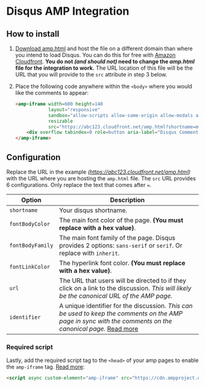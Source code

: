 # Disqus AMP Integration

## How to install

1. [Download amp.html](https://github.com/j26design/Disqus-AMP-Integration/blob/master/amp.html) and host the file on a different domain than where you intend to load Disqus. You can do this for free with [Amazon Cloudfront](https://portal.aws.amazon.com/gp/aws/developer/registration/index.html). **You do not *(and should not)* need to change the *amp.html* file for the integration to work.** The URL location of this file will be the URL that you will provide to the `src` attribute in step 3 below.

2. Place the following code anywhere within the `<body>` where you would like the comments to appear:

    ```html
    <amp-iframe width=600 height=140
                layout="responsive"
                sandbox="allow-scripts allow-same-origin allow-modals allow-popups allow-forms"
                resizable
                src="https://abc123.cloudfront.net/amp.html?shortname=museseo&fontBodyFamily=sans-serif&fontLinkColor=03A9F4&url=https://www.j-26.com&identifier=12345">
        <div overflow tabindex=0 role=button aria-label="Disqus Comments">Disqus Comments</div><!-- Required by AMP as a fallback as pointed out here: https://github.com/disqus/disqus-install-examples/issues/3#issue-177942264 -->
    </amp-iframe>
    ```
    
## Configuration

Replace the URL in the example *(https://abc123.cloudfront.net/amp.html)* with the URL where you are hosting the `amp.html` file. The `src` URL provides 6 configurations. Only replace the text that comes after `=`.

|Option          |Description  |
|----------------|-------------|
|`shortname`     |Your disqus shortname.|
|`fontBodyColor` |The main font color of the page. **(You must replace with a hex value)**.|
|`fontBodyFamily`|The main font family of the page. Disqus provides 2 options: `sans-serif` or `serif`. Or replace with `inherit`.|
|`fontLinkColor` |The hyperlink font color. **(You must replace with a hex value)**.|
|`url`           |The URL that users will be directed to if they click on a link to the discussion. *This will likely be the canonical URL of the AMP page.*|
|`identifier`    |A unique identifier for the discussion. *This can be used to keep the comments on the AMP page in sync with the comments on the canonical page.* [Read more](https://help.disqus.com/customer/portal/articles/472098-javascript-configuration-variables#thispageidentifier)|

### Required script

Lastly, add the required script tag to the `<head>` of your amp pages to enable the `amp-iframe` tag. [Read more](https://www.ampproject.org/docs/reference/extended/amp-iframe.html):
    
```html
<script async custom-element="amp-iframe" src="https://cdn.ampproject.org/v0/amp-iframe-0.1.js"></script>
```
